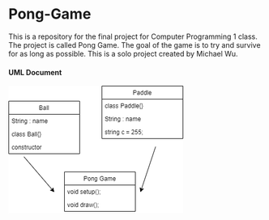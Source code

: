 # Pong-Game
This is a repository for the final project for Computer Programming 1 class. The project is called Pong Game. The goal of the game is to try and survive for as long as possible. This is a solo project created by Michael Wu.
#### UML Document
![UML](https://github.com/michaelxcw/Pong-Game/blob/main/images/uml.png?raw=true)
